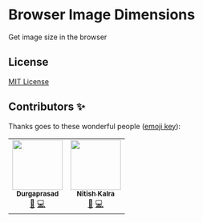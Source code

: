 # Browser Image Dimensions
Get image size in the browser

## License

[MIT License](LICENSE)
## Contributors ✨

Thanks goes to these wonderful people ([emoji key](https://allcontributors.org/docs/en/emoji-key)):

<!-- ALL-CONTRIBUTORS-LIST:START - Do not remove or modify this section -->
<!-- prettier-ignore-start -->
<!-- markdownlint-disable -->
<table>
  <tr>
    <td align="center"><a href="http://durgaprasad-budhwani.com/"><img src="https://avatars.githubusercontent.com/u/993962?v=4?s=100" width="100px;" alt=""/><br /><sub><b>Durgaprasad</b></sub></a><br /><a href="#ideas-Durgaprasad-Budhwani" title="Ideas, Planning, & Feedback">🤔</a> <a href="https://github.com/mehulcse/findmyslot/commits?author=Durgaprasad-Budhwani" title="Code">💻</a></td>
    <td align="center"><a href="https://github.com/nitish-kalra-9"><img src="https://avatars.githubusercontent.com/u/69498008?v=4?s=100" width="100px;" alt=""/><br /><sub><b>Nitish Kalra</b></sub></a><br /><a href="#ideas-nitish-kalra-9" title="Ideas, Planning, & Feedback">🤔</a> <a href="https://github.com/mehulcse/findmyslot/commits?author=nitish-kalra-9" title="Code">💻</a></td>
  </tr>
</table>
